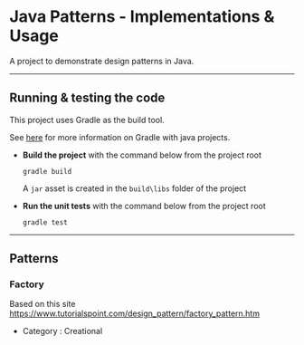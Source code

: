 # Java Patterns - Implementations & Usage

A project to demonstrate design patterns in Java.

----

## Running & testing the code

This project uses Gradle as the build tool.

See [here](https://docs.gradle.org/current/userguide/tutorial_java_projects.html) for more information on Gradle with java projects.


* **Build the project** with the command below from the project root

   `gradle build`

   A `jar` asset is created in the `build\libs` folder of the project

* **Run the unit tests** with the command below from the project root

   `gradle test`


----

## Patterns

### Factory

Based on this site
https://www.tutorialspoint.com/design_pattern/factory_pattern.htm

* Category : Creational

